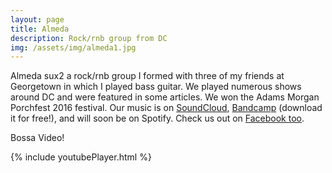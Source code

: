 ```yaml
---
layout: page
title: Almeda
description: Rock/rnb group from DC
img: /assets/img/almeda1.jpg
---
```


Almeda sux2 a rock/rnb group I formed with three of my friends at Georgetown in which I played bass guitar. We played numerous shows around DC and were featured in some articles. We won the Adams Morgan Porchfest 2016 festival. Our music is on [SoundCloud](https://soundcloud.com/almedadc), [Bandcamp](https://almeda.bandcamp.com/) (download it for free!), and will soon be on Spotify. Check us out on [Facebook too](https://facebook.com/almedadc).




Bossa Video!


{% include youtubePlayer.html %}




